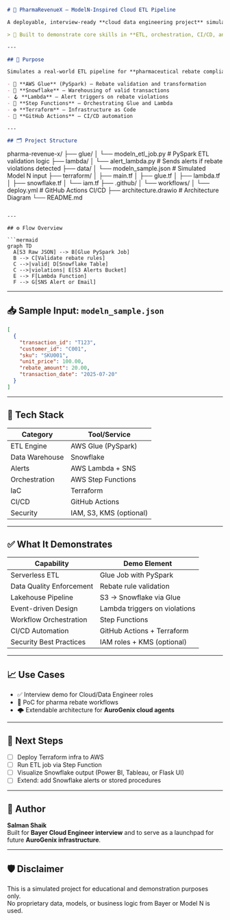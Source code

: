 ```markdown
# 🧬 PharmaRevenueX – ModelN-Inspired Cloud ETL Pipeline

A deployable, interview-ready **cloud data engineering project** simulating a pharmaceutical rebate workflow — inspired by Bayer’s use of Model N, **Snowflake**, and **AWS Glue**.

> 🔧 Built to demonstrate core skills in **ETL, orchestration, CI/CD, and IaC**, aligned with the Bayer Cloud Engineer role.

---

## 🎯 Purpose

Simulates a real-world ETL pipeline for **pharmaceutical rebate compliance** using:

- 🧪 **AWS Glue** (PySpark) – Rebate validation and transformation  
- 🏢 **Snowflake** – Warehousing of valid transactions  
- 🪝 **Lambda** – Alert triggers on rebate violations  
- 🔁 **Step Functions** – Orchestrating Glue and Lambda  
- ⚙️ **Terraform** – Infrastructure as Code  
- 🚀 **GitHub Actions** – CI/CD automation  

---

## 🗂 Project Structure

```
pharma-revenue-x/
├── glue/
│   └── modeln_etl_job.py          # PySpark ETL validation logic
├── lambda/
│   └── alert_lambda.py            # Sends alerts if rebate violations detected
├── data/
│   └── modeln_sample.json         # Simulated Model N input
├── terraform/
│   ├── main.tf
│   ├── glue.tf
│   ├── lambda.tf
│   ├── snowflake.tf
│   └── iam.tf
├── .github/
│   └── workflows/
│       └── deploy.yml             # GitHub Actions CI/CD
├── architecture.drawio            # Architecture Diagram
└── README.md
```

---

## ⚙️ Flow Overview

```mermaid
graph TD
  A[S3 Raw JSON] --> B[Glue PySpark Job]
  B --> C[Validate rebate rules]
  C -->|valid| D[Snowflake Table]
  C -->|violations| E[S3 Alerts Bucket]
  E --> F[Lambda Function]
  F --> G[SNS Alert or Email]
```

---

## 📥 Sample Input: `modeln_sample.json`

```json
[
  {
    "transaction_id": "T123",
    "customer_id": "C001",
    "sku": "SKU001",
    "unit_price": 100.00,
    "rebate_amount": 20.00,
    "transaction_date": "2025-07-20"
  }
]
```

---

## 🔧 Tech Stack

| Category         | Tool/Service               |
|------------------|----------------------------|
| ETL Engine       | AWS Glue (PySpark)         |
| Data Warehouse   | Snowflake                  |
| Alerts           | AWS Lambda + SNS           |
| Orchestration    | AWS Step Functions         |
| IaC              | Terraform                  |
| CI/CD            | GitHub Actions             |
| Security         | IAM, S3, KMS (optional)    |

---

## ✅ What It Demonstrates

| Capability              | Demo Element                      |
|-------------------------|-----------------------------------|
| Serverless ETL          | Glue Job with PySpark             |
| Data Quality Enforcement| Rebate rule validation            |
| Lakehouse Pipeline      | S3 → Snowflake via Glue           |
| Event-driven Design     | Lambda triggers on violations     |
| Workflow Orchestration  | Step Functions                    |
| CI/CD Automation        | GitHub Actions + Terraform        |
| Security Best Practices | IAM roles + KMS (optional)        |

---

## 📈 Use Cases

- ✅ Interview demo for Cloud/Data Engineer roles  
- 🧪 PoC for pharma rebate workflows  
- 🌩️ Extendable architecture for **AuroGenix cloud agents**

---

## 📌 Next Steps

- [ ] Deploy Terraform infra to AWS  
- [ ] Run ETL job via Step Function  
- [ ] Visualize Snowflake output (Power BI, Tableau, or Flask UI)  
- [ ] Extend: add Snowflake alerts or stored procedures  

---

## 🧠 Author

**Salman Shaik**  
Built for **Bayer Cloud Engineer interview** and to serve as a launchpad for future **AuroGenix infrastructure**.

---

## 🛡️ Disclaimer

This is a simulated project for educational and demonstration purposes only.  
No proprietary data, models, or business logic from Bayer or Model N is used.
```